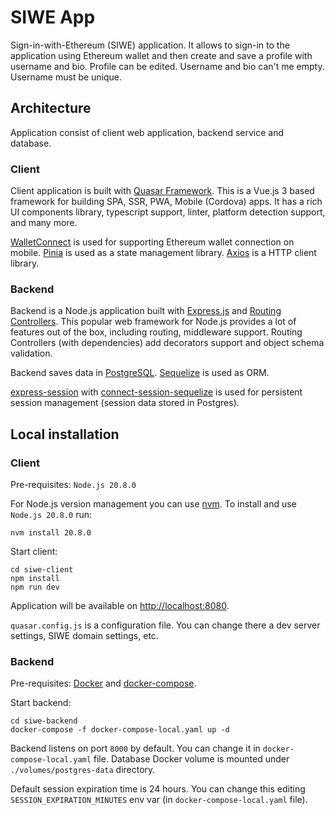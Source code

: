 # SIWE App
Sign-in-with-Ethereum (SIWE) application. It allows to sign-in to the application using Ethereum wallet and then
create and save a profile with username and bio. Profile can be edited. Username and bio can't me empty. Username must be unique.

## Architecture
Application consist of client web application, backend service and database. 

### Client
Client application is built with [Quasar Framework](https://quasar.dev/). 
This is a Vue.js 3 based framework for building SPA, SSR, PWA, Mobile (Cordova) apps. It has a rich UI components library,
typescript support, linter, platform detection support, and many more.

[WalletConnect](https://walletconnect.com/) is used for supporting Ethereum wallet connection on mobile.
[Pinia](https://pinia.vuejs.org/) is used as a state management library.
[Axios](https://axios-http.com/) is a HTTP client library.

### Backend
Backend is a Node.js application built with [Express.js](https://expressjs.com/) and [Routing Controllers](https://github.com/typestack/routing-controllers).
This popular web framework for Node.js provides a lot of features out of the box, including routing, middleware support. 
Routing Controllers (with dependencies) add decorators support and object schema validation.

Backend saves data in [PostgreSQL](https://www.postgresql.org/). [Sequelize](https://sequelize.org/) is used as ORM.

[express-session](https://www.npmjs.com/package/express-session) with [connect-session-sequelize](https://www.npmjs.com/package/connect-session-sequelize)
is used for persistent session management (session data stored in Postgres).

## Local installation

### Client
Pre-requisites: `Node.js 20.8.0`

For Node.js version management you can use [nvm](https://github.com/nvm-sh/nvm).
To install and use `Node.js 20.8.0` run:
```
nvm install 20.8.0
```

Start client:
```
cd siwe-client
npm install
npm run dev
```

Application will be available on [http://localhost:8080](http://localhost:8080).

`quasar.config.js` is a configuration file. You can change there a dev server settings, SIWE domain settings, etc.

### Backend
Pre-requisites: [Docker](https://www.docker.com/) and [docker-compose](https://docs.docker.com/compose/install/).

Start backend:
```
cd siwe-backend
docker-compose -f docker-compose-local.yaml up -d
```

Backend listens on port `8000` by default. You can change it in `docker-compose-local.yaml` file. 
Database Docker volume is mounted under `./volumes/postgres-data` directory.

Default session expiration time is 24 hours. You can change this editing `SESSION_EXPIRATION_MINUTES` env var 
(in `docker-compose-local.yaml` file).